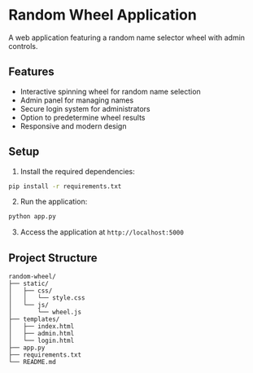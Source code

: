 # Random Wheel Application

A web application featuring a random name selector wheel with admin controls.

## Features

- Interactive spinning wheel for random name selection
- Admin panel for managing names
- Secure login system for administrators
- Option to predetermine wheel results
- Responsive and modern design

## Setup

1. Install the required dependencies:
```bash
pip install -r requirements.txt
```

2. Run the application:
```bash
python app.py
```

3. Access the application at `http://localhost:5000`

## Project Structure

```
random-wheel/
├── static/
│   ├── css/
│   │   └── style.css
│   └── js/
│       └── wheel.js
├── templates/
│   ├── index.html
│   ├── admin.html
│   └── login.html
├── app.py
├── requirements.txt
└── README.md
```
